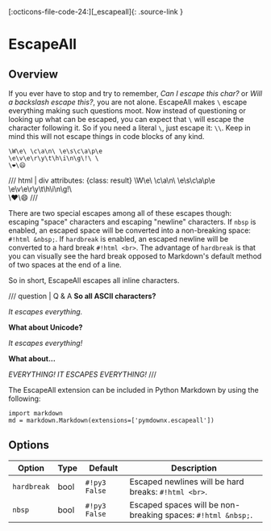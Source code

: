 [:octicons-file-code-24:][_escapeall]{: .source-link }

# EscapeAll

## Overview

If you ever have to stop and try to remember, *Can I escape this char?* or *Will a backslash escape this?*, you are not
alone.  EscapeAll makes `\` escape everything making such questions moot.  Now instead of questioning or looking up what
can be escaped, you can expect that `\` will escape the character following it.  So if you need a literal `\`, just
escape it: `\\`.  Keep in mind this will not escape things in code blocks of any kind.

```text title="Escaping"
\W\e\ \c\a\n\ \e\s\c\a\p\e
\e\v\e\r\y\t\h\i\n\g\!\ \
\❤\😄
```

/// html | div
    attributes: {class: result}
\W\e\ \c\a\n\ \e\s\c\a\p\e
\e\v\e\r\y\t\h\i\n\g\!\ \
\❤\😄
///

There are two special escapes among all of these escapes though: escaping "space" characters and escaping "newline"
characters. If `nbsp` is enabled, an escaped space will be converted into a non-breaking space: `#!html &nbsp;`. If
`hardbreak` is enabled, an escaped newline will be converted to a hard break `#!html <br>`. The advantage of `hardbreak`
is that you can visually see the hard break opposed to Markdown's default method of two spaces at the end of a line.

So in short, EscapeAll escapes all inline characters.

/// question | Q & A
**So all ASCII characters?**

_It escapes everything._

**What about Unicode?**

_It escapes everything!_

**What about...**

_EVERYTHING! IT ESCAPES EVERYTHING!_
///

The EscapeAll extension can be included in Python Markdown by using the following:

```py3
import markdown
md = markdown.Markdown(extensions=['pymdownx.escapeall'])
```

## Options

Option      | Type | Default         | Description
----------- | ---- | --------------- | ----------
`hardbreak` | bool | `#!py3 False`   | Escaped newlines will be hard breaks: `#!html <br>`.
`nbsp`      | bool | `#!py3 False`   | Escaped spaces will be non-breaking spaces: `#!html &nbsp;`.
